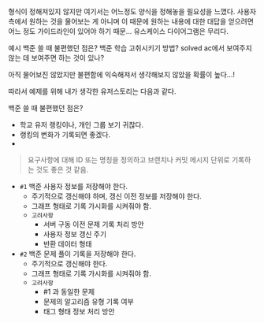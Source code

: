 형식이 정해져있지 않지만 여기서는 어느정도 양식을 정해놓을 필요성을 느꼈다.
사용자 측에서 원하는 것을 물어보는 게 아니며 이 때문에 원하는 내용에 대한 대답을 얻으려면 어느 정도 가이드라인이 있어야 하기 때문...
유스케이스 다이어그램은 무리다. 

예시
백준 쓸 때 불편했던 점은?
백준 학습 고취시키기 방법?
solved ac에서 보여주지 않는 데 보여주면 하는 것이 있나?

아직 물어보진 않았지만 불편함에 익숙해져서 생각해보지 않았을 확률이 높다...!

따라서 예제를 위해 내가 생각한 유저스토리는 다음과 같다.

백준 쓸 때 불편했던 점은?
- 학교 유저 랭킹이나, 개인 그룹 보기 귀찮다.
- 랭킹의 변화가 기록되면 좋겠다.
- 

> 요구사항에 대해 ID 또는 명칭을 정의하고 브랜치나 커밋 메시지 단위로 기록하는 것도 좋은 것 같음.


- `#1` 백준 사용자 정보를 저장해야 한다.
	- 주기적으로 갱신해야 하며, 갱신 이전 정보를 저장해야 한다.
	- 그래프 형태로 기록 가시화를 시켜줘야 함.
	- `고려사항`
		- 서버 구동 이전 문제 기록 처리 방안
		- 사용자 정보 갱신 주기
		- 반환 데이터 형태
- `#2` 백준 문제 풀이 기록을 저장해야 한다.
	- 주기적으로 갱신해야 한다.
	- 그래프 형태로 기록 가시화를 시켜줘야 함.
	- `고려사항`
		- #1 과 동일한 문제
		- 문제의 알고리즘 유형 기록 여부
		- 태그 형태 정보 처리 방안
